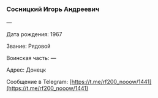 ### Сосницкий Игорь Андреевич

—

Дата рождения: 1967

Звание: Рядовой

Воинская часть: —

Адрес: Донецк

Сообщение в Telegram: [https://t.me/rf200_nooow/1441](https://t.me/rf200_nooow/1441)
